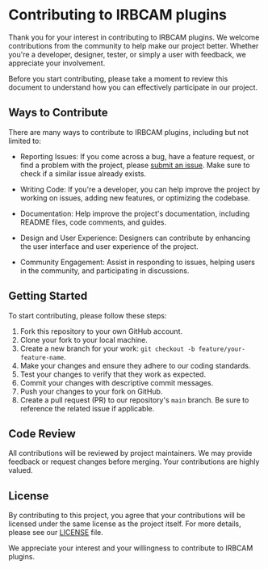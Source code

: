 # Contributing to IRBCAM plugins

Thank you for your interest in contributing to IRBCAM plugins. We welcome contributions from the community to help make our project better. Whether you're a developer, designer, tester, or simply a user with feedback, we appreciate your involvement.

Before you start contributing, please take a moment to review this document to understand how you can effectively participate in our project.

## Ways to Contribute

There are many ways to contribute to IRBCAM plugins, including but not limited to:

- Reporting Issues: If you come across a bug, have a feature request, or find a problem with the project, please [submit an issue](https://github.com/hokarob/irbcam-plugins/issues). Make sure to check if a similar issue already exists.

- Writing Code: If you're a developer, you can help improve the project by working on issues, adding new features, or optimizing the codebase.

- Documentation: Help improve the project's documentation, including README files, code comments, and guides.

<!-- - Testing: If you have the expertise, help us test the project, report bugs, and ensure its reliability. -->

- Design and User Experience: Designers can contribute by enhancing the user interface and user experience of the project.

- Community Engagement: Assist in responding to issues, helping users in the community, and participating in discussions.

## Getting Started

To start contributing, please follow these steps:

1. Fork this repository to your own GitHub account.
2. Clone your fork to your local machine.
3. Create a new branch for your work: `git checkout -b feature/your-feature-name`.
4. Make your changes and ensure they adhere to our coding standards.
5. Test your changes to verify that they work as expected.
6. Commit your changes with descriptive commit messages.
7. Push your changes to your fork on GitHub.
8. Create a pull request (PR) to our repository's `main` branch. Be sure to reference the related issue if applicable.


## Code Review

All contributions will be reviewed by project maintainers. We may provide feedback or request changes before merging. Your contributions are highly valued.

## License

By contributing to this project, you agree that your contributions will be licensed under the same license as the project itself. For more details, please see our [LICENSE](LICENSE.md) file.

We appreciate your interest and your willingness to contribute to IRBCAM plugins.
